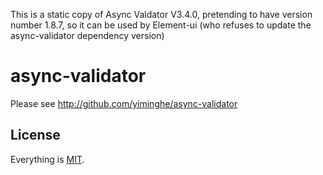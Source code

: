 This is a static copy of Async Valdator V3.4.0, pretending to have version number 1.8.7, so it can be used by Element-ui (who refuses to update the async-validator dependency version)

# async-validator

Please see http://github.com/yiminghe/async-validator

## License

Everything is [MIT](https://en.wikipedia.org/wiki/MIT_License).
